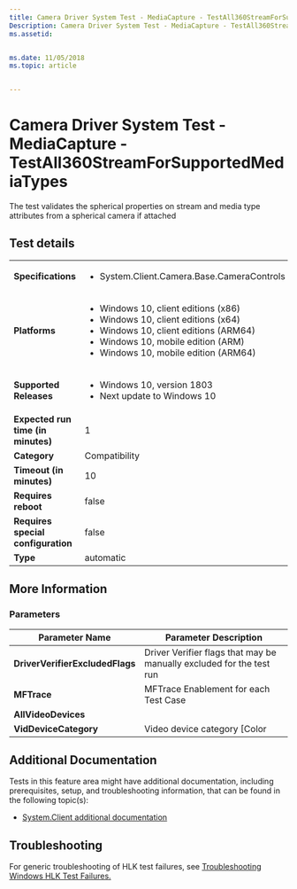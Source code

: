 ```yaml
---
title: Camera Driver System Test - MediaCapture - TestAll360StreamForSupportedMediaTypes
Description: Camera Driver System Test - MediaCapture - TestAll360StreamForSupportedMediaTypes
ms.assetid: 


ms.date: 11/05/2018
ms.topic: article


---
```


# Camera Driver System Test - MediaCapture - TestAll360StreamForSupportedMediaTypes

The test validates the spherical properties on stream and media type attributes from a spherical camera if attached

## Test details

|||
|---|---|
| **Specifications**  | <ul><li>System.Client.Camera.Base.CameraControls</li></ul> |  
| **Platforms**   | <ul><li>Windows 10, client editions (x86)</li><li>Windows 10, client editions (x64)</li><li>Windows 10, client editions (ARM64)</li><li>Windows 10, mobile edition (ARM)</li><li>Windows 10, mobile edition (ARM64)</li></ul> |
| **Supported Releases** | <ul><li>Windows 10, version 1803</li><li>Next update to Windows 10</li></ul> |
|**Expected run time (in minutes)**| 1 |
|**Category**| Compatibility |
|**Timeout (in minutes)**| 10 |
|**Requires reboot**| false |
|**Requires special configuration**| false |
|**Type**| automatic |

## More Information
### Parameters

|         Parameter Name          |                        Parameter Description                         |
|---------------------------------|----------------------------------------------------------------------|
| **DriverVerifierExcludedFlags** | Driver Verifier flags that may be manually excluded for the test run |
|           **MFTrace**           |                MFTrace Enablement for each Test Case                 |
|       **AllVideoDevices**       |                                                                      |
|      **VidDeviceCategory**      |                     Video device category [Color                     |

## Additional Documentation
Tests in this feature area might have additional documentation, including prerequisites, setup, and troubleshooting information, that can be found in the following topic(s): <ul><li>[System.Client additional documentation](system-client-additional-documentation.md)</li></ul>

## Troubleshooting
For generic troubleshooting of HLK test failures, see [Troubleshooting Windows HLK Test Failures.](../user/troubleshooting-windows-hlk-test-failures.md)